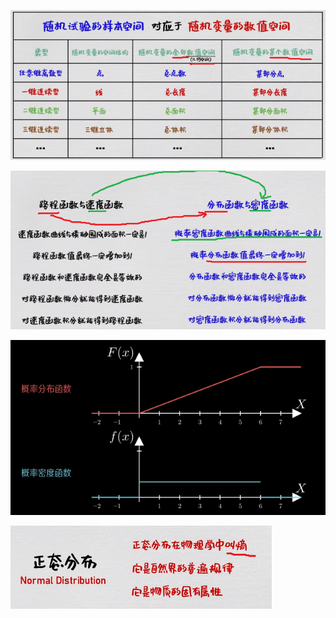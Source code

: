 ![](../photo/Pasted%20image%2020240429184831.png)

![](../photo/Pasted%20image%2020240429184547.png)

![](../photo/Pasted%20image%2020240429184518.png)

![](../photo/Pasted%20image%2020240429184626.png)
